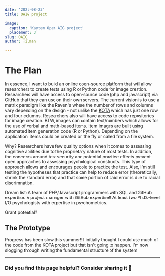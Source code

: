 ```yaml
---
date: '2021-08-23'
title: OAIG project

image:
  caption: 'Kaytem Open AIG project'
  placement: 3
slug: OAIG
author: Tilman

---
```

<h1>The Plan</h1>

In essence, I want to build an online open-source platform that will allow researchers to create tests using R or Python code for image creation. Researchers will have access to open-source code (php and javascript) via GitHub that they can use on their own servers. The current vision is to use a matrix paradigm like the Raven's where the number of rows and columns vary depending on the design - not unlike the [KOTA](https://katyem.netlify.app/project/kota/) which has just one row and four columns. Researchers also will have access to code repositories for image creation. BTW, images can contain text/numbers which allows for the use of verbal and math-based items. Item images are built using automated item generation code (R or Python). Depending on the application, items could be created on the fly or called from a file system. 

Why? Researchers have few quality options when it comes to assessing cognitive abilities due to the proprietary nature of most tests. In addition, the concerns around test security and potential practice effects prevent open approaches to assessing psychological constructs. This type of  approach allows and encourages people to practice the test. Also, I'm still testing the hypotheses that practice can help to reduce error (theoretically, shrink the standard error) and that some portion of said error is due to racial discrimnation.

Dream list: A team of PHP/Javascript programmers with SQL and GitHub expertise. A project manager with GitHub expertise!! At least two Ph.D.-level I/O psychologists with expertise in psychometrics. 

Grant potential?

<h2>The Prototype</h2>

Progress has been slow this summer!! I initially thought I could use much of the code from the KOTA project but that isn't going to happen. I'm now slogging through writing the fundamental structure of the system.

___

### Did you find this page helpful? Consider sharing it 🙌
